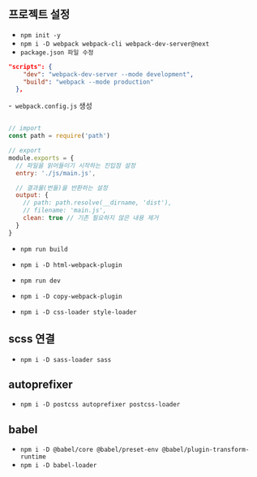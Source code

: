 ## 프로젝트 설정
- `npm init -y`
- `npm i -D webpack webpack-cli webpack-dev-server@next`
- `package.json 파일 수정`

```json
"scripts": {
    "dev": "webpack-dev-server --mode development",
    "build": "webpack --mode production"
  },
```

-` webpack.config.js` 생성

```js

// import
const path = require('path')

// export
module.exports = {
  // 파일을 읽어들이기 시작하는 진입점 설정
  entry: './js/main.js',

  // 결과물(번들)을 반환하는 설정
  output: {
    // path: path.resolve(__dirname, 'dist'),
    // filename: 'main.js',
    clean: true // 기존 필요하지 않은 내용 제거
  }
}

```

- `npm run build`

- `npm i -D html-webpack-plugin`
- `npm run dev`
- `npm i -D copy-webpack-plugin`
- `npm i -D css-loader style-loader`


## scss 연결
- `npm i -D sass-loader sass`

## autoprefixer
- `npm i -D postcss autoprefixer postcss-loader`

## babel
- `npm i -D @babel/core @babel/preset-env @babel/plugin-transform-runtime`
- `npm i -D babel-loader`